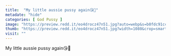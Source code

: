 ```yaml
---
title:  "My little aussie pussy again😘🙈"
metadate: "hide"
categories: [ God Pussy ]
image: "https://preview.redd.it/eo4drocz47n51.jpg?auto=webp&s=b0fdc91cc4ad7ef7704c1f812358cc485524c058"
thumb: "https://preview.redd.it/eo4drocz47n51.jpg?width=1080&crop=smart&auto=webp&s=a8d79f76e3d018203b8b18bbf649d98c3c71a2a1"
visit: ""
---
```

My little aussie pussy again😘🙈
